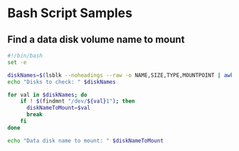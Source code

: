 # Bash Script Samples

## Find a data disk volume name to mount

```bash
#!/bin/bash
set -e

diskNames=$(lsblk --noheadings --raw -o NAME,SIZE,TYPE,MOUNTPOINT | awk '$1~/s.*/ && ($2 == "512G" || $2 == "256G") && $3 == "disk" && $4 == "" {print $1}')
echo "Disks to check: " $diskNames

for val in $diskNames; do
    if ! $(findmnt "/dev/${val}1"); then
      diskNameToMount=$val
      break
    fi
done

echo "Data disk name to mount: " $diskNameToMount
```
